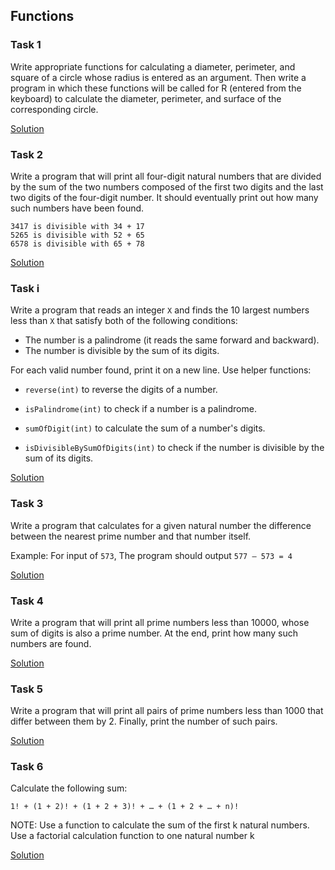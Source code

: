 ## Functions

### Task 1

Write appropriate functions for calculating a diameter, perimeter, and square of a circle whose radius is entered as an argument. Then write a program in which these functions will be called for R (entered from the keyboard) to calculate the diameter, perimeter, and surface of the corresponding circle.

[Solution](./t1.cpp)

### Task 2

Write a program that will print all four-digit natural numbers that are divided by the sum of the two numbers composed of the first two digits and the last two digits of the four-digit number. It should eventually print out how many such numbers have been found.

```
3417 is divisible with 34 + 17
5265 is divisible with 52 + 65
6578 is divisible with 65 + 78
```

[Solution](./t2.cpp)

### Task i

Write a program that reads an integer `X` and finds the 10 largest numbers less than `X` that satisfy both of the following conditions:

- The number is a palindrome (it reads the same forward and backward).
- The number is divisible by the sum of its digits.

For each valid number found, print it on a new line. Use helper functions:

- `reverse(int)` to reverse the digits of a number.

- `isPalindrome(int)` to check if a number is a palindrome.

- `sumOfDigit(int)` to calculate the sum of a number's digits.

- `isDivisibleBySumOfDigits(int)` to check if the number is divisible by the sum of its digits.

[Solution](./t4_1.cpp)

### Task 3

Write a program that calculates for a given natural number the difference between the nearest prime number and that number itself.

Example: For input of `573`, The program should output `577 – 573 = 4`

[Solution](./t3.cpp)

### Task 4

Write a program that will print all prime numbers less than 10000, whose sum of digits is also a prime number. At the end, print how many such numbers are found.

[Solution](./t4.cpp)

### Task 5

Write a program that will print all pairs of prime numbers less than 1000 that differ between them by 2. Finally, print the number of such pairs.

[Solution](./t5.cpp)

### Task 6

Calculate the following sum:

`1! + (1 + 2)! + (1 + 2 + 3)! + …​ + (1 + 2 + …​ + n)!`

NOTE: Use a function to calculate the sum of the first k natural numbers. Use a factorial calculation function to one natural number k

[Solution](./t6.cpp)